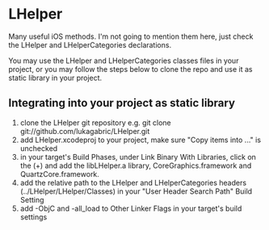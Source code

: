 LHelper
=======

Many useful iOS methods. I'm not going to mention them here, just check the LHelper and LHelperCategories declarations.

You may use the LHelper and LHelperCategories classes files in your project, or you may follow the steps below to clone the repo and use it as static library in your project.

Integrating into your project as static library
-----------------------------------------------

1. clone the LHelper git repository e.g. git clone git://github.com/lukagabric/LHelper.git
2. add LHelper.xcodeproj to your project, make sure "Copy items into ..." is unchecked
3. in your target's Build Phases, under Link Binary With Libraries, click on the (+) and add the libLHelper.a library, CoreGraphics.framework and QuartzCore.framework.
4. add the relative path to the LHelper and LHelperCategories headers (../LHelper/LHelper/Classes) in your "User Header Search Path" Build Setting
5. add -ObjC and -all_load to Other Linker Flags in your target's build settings
